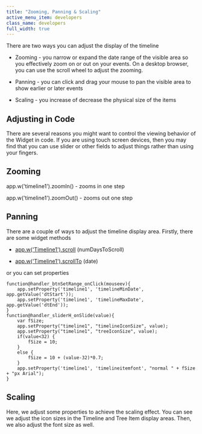 ```yaml
---
title: "Zooming, Panning & Scaling"
active_menu_item: developers
class_name: developers
full_width: true
---
```



There are two ways you can adjust the display of the timeline

 - Zooming - you narrow or expand the date range of the visible area so you effectively zoom on or out on your events. On a desktop browser, you can use the scroll wheel to adjust the zooming.

 - Panning - you can click and drag your mouse to pan the visible area to show earlier or later events

 - Scaling - you increase of decrease the physical size of the items

## Adjusting in Code

There are several reasons you might want to control the viewing behavior of the Widget in code. If you are using touch screen devices, then you may find that you can use slider or other fields to adjust things rather than using your fingers.

## Zooming

app.w('timeline1').zoomIn() - zooms in one step

app.w('timeline1').zoomOut() - zooms out one step

## Panning

There are a couple of ways to adjust the timeline display area. Firstly, there are some widget methods

 - [app.w('Timeline1').scroll](../../../scripting-apis/client-api/widget-object-functions/timeline/scroll) (numDaysToScroll)

 - [app.w('Timeline1').scrollTo](../../../scripting-apis/client-api/useful-browser-functions/scrollto) (date)

or you can set properties

    function@handler_btnSetRange_onClick(mouseev){
        app.setProperty('timeline1', 'timelineMinDate', app.getValue('dtStart'));
        app.setProperty('timeline1', 'timelineMaxDate', app.getValue('dtEnd'));
    }
    function@handler_sliderH_onSlide(value){
        var fSize;
        app.setProperty("timeline1", "timelineIconSize", value);
        app.setProperty("timeline1", "treeIconSize", value);
        if(value<32) {
            fSize = 10;
        }
        else {
            fSize = 10 + (value-32)*0.7;
        }
        app.setProperty('timeline1', 'timelineitemfont', "normal " + fSize + "px Arial");
    }
   

## Scaling

Here, we adjust some properties to achieve the scaling effect. You can see we adjust the icon sizes in the Timeline and Tree Item display areas. Then, we also adjust the font size as well.

